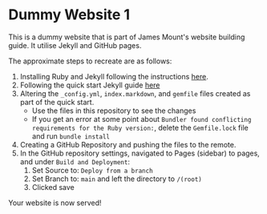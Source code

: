 # Dummy Website 1

This is a dummy website that is part of James Mount's website building guide. It utilise Jekyll and GitHub pages.

The approximate steps to recreate are as follows:

1. Installing Ruby and Jekyll following the instructions [here](jekyllrb.com/docs/installation).
2. Following the quick start Jekyll guide [here](jekyllrb.com/docs/)
3. Altering the `_config.yml`, `index.markdown`, and `gemfile` files created as part of the quick start.
    - Use the files in this repository to see the changes
    - If you get an error at some point about `Bundler found conflicting requirements for the Ruby version:`, delete the `Gemfile.lock` file and run `bundle install`
4. Creating a GitHub Repository and pushing the files to the remote.
5. In the GitHub repository settings, navigated to Pages (sidebar) to pages, and under `Build and Deployment`:
    1. Set Source to: `Deploy from a branch`
    2. Set Branch to: `main` and left the directory to `/(root)`
    3. Clicked save

Your website is now served!